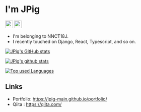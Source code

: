 # I'm JPig

<img src="https://img.shields.io/badge/Age-18-red.svg" height="24px" /> <img src="https://img.shields.io/badge/School-NIT,Nagano College-blue.svg" height="24px" />

- I'm belonging to NNCT18J.
- I recently touched on Django, React, Typescript, and so on.

[![JPig's GitHub stats](https://github-readme-stats.vercel.app/api?username=JPig-Main)](https://github.com/anuraghazra/github-readme-stats)

[![JPig's github stats](https://github-readme-stats.vercel.app/api?username=JPig-Main&hide=contribs&count_private=true&show_icons=true&theme=tokyonight)](https://github.com/JPig-Main/)

[![Top used Languages](https://github-readme-stats.vercel.app/api/top-langs/?username=JPig-Main&layout=compact&theme=tokyonight)](https://github.com/JPig-Main/)

## Links

- Portfolio: https://jpig-main.github.io/portfolio/
- Qiita : https://qiita.com/
